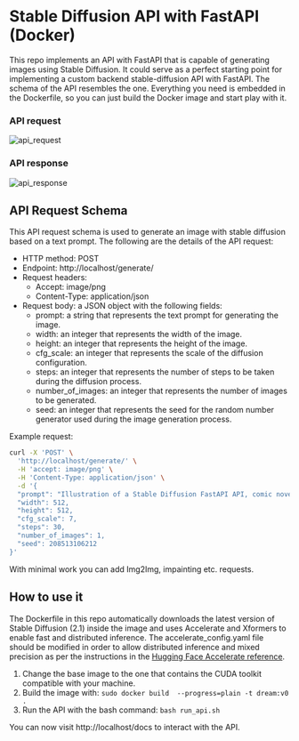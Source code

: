 # Stable Diffusion API with FastAPI (Docker)

This repo implements an API with FastAPI that is capable of generating images using Stable Diffusion. It could serve as a perfect starting point for implementing a custom backend stable-diffusion API with FastAPI. The schema of the API resembles the one. Everything you need is embedded in the Dockerfile, so you can just build the Docker image and start play with it.

### API request
![api_request](https://i.ibb.co/VWKhx63/fastapi-request.png)
### API response
![api_response](https://i.ibb.co/WKGX1Tj/fast-api-response.png)


## API Request Schema

This API request schema is used to generate an image with stable diffusion based on a text prompt. The following are the details of the API request:

- HTTP method: POST
- Endpoint: http://localhost/generate/
- Request headers:
  - Accept: image/png
  - Content-Type: application/json
- Request body: a JSON object with the following fields:
  - prompt: a string that represents the text prompt for generating the image.
  - width: an integer that represents the width of the image.
  - height: an integer that represents the height of the image.
  - cfg_scale: an integer that represents the scale of the diffusion configuration.
  - steps: an integer that represents the number of steps to be taken during the diffusion process.
  - number_of_images: an integer that represents the number of images to be generated.
  - seed: an integer that represents the seed for the random number generator used during the image generation process.

Example request:

```bash
curl -X 'POST' \
  'http://localhost/generate/' \
  -H 'accept: image/png' \
  -H 'Content-Type: application/json' \
  -d '{
  "prompt": "Illustration of a Stable Diffusion FastAPI API, comic novel, ligth pastel colors",
  "width": 512,
  "height": 512,
  "cfg_scale": 7,
  "steps": 30,
  "number_of_images": 1,
  "seed": 208513106212
}'
```

With minimal work you can add Img2Img, impainting etc. requests.

## How to use it

The Dockerfile in this repo automatically downloads the latest version of Stable Diffusion (2.1) inside the image and uses Accelerate and Xformers to enable fast and distributed inference. The accelerate_config.yaml file should be modified in order to allow distributed inference and mixed precision as per the instructions in the [Hugging Face Accelerate reference](https://huggingface.co/docs/accelerate/package_reference/cli).

1. Change the base image to the one that contains the CUDA toolkit compatible with your machine.
2. Build the image with: ```sudo docker build  --progress=plain -t dream:v0 .```
3. Run the API with the bash command: ```bash run_api.sh```

You can now visit http://localhost/docs to interact with the API.

